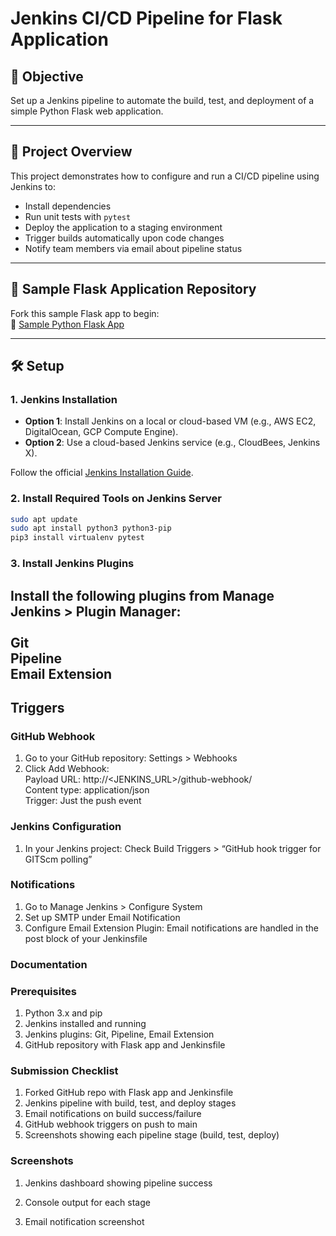 # Jenkins CI/CD Pipeline for Flask Application

## 📌 Objective

Set up a Jenkins pipeline to automate the build, test, and deployment of a simple Python Flask web application.

---

## 🚀 Project Overview

This project demonstrates how to configure and run a CI/CD pipeline using Jenkins to:

- Install dependencies
- Run unit tests with `pytest`
- Deploy the application to a staging environment
- Trigger builds automatically upon code changes
- Notify team members via email about pipeline status

---

## 📁 Sample Flask Application Repository

Fork this sample Flask app to begin:  
🔗 [Sample Python Flask App](https://github.com/pallets/flask/tree/main/examples/tutorial)

---

## 🛠️ Setup

### 1. Jenkins Installation

- **Option 1**: Install Jenkins on a local or cloud-based VM (e.g., AWS EC2, DigitalOcean, GCP Compute Engine).
- **Option 2**: Use a cloud-based Jenkins service (e.g., CloudBees, Jenkins X).

Follow the official [Jenkins Installation Guide](https://www.jenkins.io/doc/book/installing/).

### 2. Install Required Tools on Jenkins Server

```bash
sudo apt update
sudo apt install python3 python3-pip
pip3 install virtualenv pytest
```

### 3. Install Jenkins Plugins<br>
Install the following plugins from Manage Jenkins > Plugin Manager:<br>
<br>Git
<br>Pipeline
<br>Email Extension
---

## Triggers
### GitHub Webhook
1. Go to your GitHub repository: Settings > Webhooks
2. Click Add Webhook:<br>
   Payload URL: http://<JENKINS_URL>/github-webhook/<br>
   Content type: application/json<br>
   Trigger: Just the push event<br>

### Jenkins Configuration
1. In your Jenkins project:
   Check Build Triggers > “GitHub hook trigger for GITScm polling”

### Notifications
1. Go to Manage Jenkins > Configure System
2. Set up SMTP under Email Notification
3. Configure Email Extension Plugin:
   Email notifications are handled in the post block of your Jenkinsfile

### Documentation
### Prerequisites
1. Python 3.x and pip
2. Jenkins installed and running
3. Jenkins plugins: Git, Pipeline, Email Extension
4. GitHub repository with Flask app and Jenkinsfile

### Submission Checklist
1. Forked GitHub repo with Flask app and Jenkinsfile
2. Jenkins pipeline with build, test, and deploy stages
3. Email notifications on build success/failure
4. GitHub webhook triggers on push to main
5. Screenshots showing each pipeline stage (build, test, deploy)

### Screenshots
1. Jenkins dashboard showing pipeline success

2. Console output for each stage

3. Email notification screenshot

